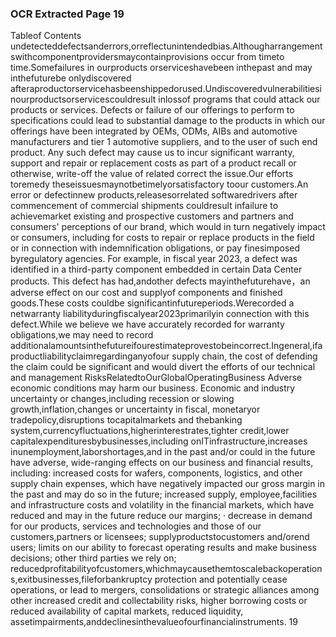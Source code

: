 ### OCR Extracted Page 19

Tableof Contents
undetecteddefectsanderrors,orreflectunintendedbias.Althougharrangementswithcomponentprovidersmaycontainprovisions
occur from timeto time.Somefailures in ourproducts orserviceshavebeen inthepast and may inthefuturebe onlydiscovered
afteraproductorservicehasbeenshippedorused.Undiscoveredvulnerabilitiesinourproductsorservicescouldresult inlossof
programs that could attack our products or services. Defects or failure of our offerings to perform to specifications could lead to
substantial damage to the products in which our offerings have been integrated by OEMs, ODMs, AIBs and automotive
manufacturers and tier 1 automotive suppliers, and to the user of such end product. Any such defect may cause us to incur
significant warranty, support and repair or replacement costs as part of a product recall or otherwise, write-off the value of related
correct the issue.Our efforts toremedy theseissuesmaynotbetimelyorsatisfactory toour customers.An error or defectinnew
products,releasesorrelated softwaredrivers after commencement of commercial shipments couldresult infailure to achievemarket
existing and prospective customers and partners and consumers' perceptions of our brand, which would in turn negatively impact
or consumers, including for costs to repair or replace products in the field or in connection with indemnification obligations, or pay
finesimposed byregulatory agencies.
For example, in fiscal year 2023, a defect was identified in a third-party component embedded in certain Data Center products. This
defect has had,andother defects mayinthefuturehave，an adverse effect on our cost and supplyof components and finished
goods.These costs couldbe significantinfutureperiods.Werecorded a netwarranty liabilityduringfiscalyear2023primarilyin
connection with this defect.While we believe we have accurately recorded for warranty obligations,we may need to record
additionalamountsinthefutureifourestimateprovestobeincorrect.Ingeneral,ifaproductliabilityclaimregardinganyofour
supply chain, the cost of defending the claim could be significant and would divert the efforts of our technical and management
RisksRelatedtoOurGlobalOperatingBusiness
Adverse economic conditions may harm our business.
Economic and industry uncertainty or changes,including recession or slowing growth,inflation,changes or uncertainty in fiscal,
monetaryor tradepolicy,disruptions tocapitalmarkets and thebanking system,currencyfluctuations,higherinterestrates,tighter
credit,lower capitalexpendituresbybusinesses,including onITinfrastructure,increases inunemployment,laborshortages,and
in the past and/or could in the future have adverse, wide-ranging effects on our business and financial results, including:
increased costs for wafers, components, logistics, and other supply chain expenses, which have negatively impacted our
gross margin in the past and may do so in the future;
increased supply, employee,facilities and infrastructure costs and volatility in the financial markets, which have reduced
and may in the future reduce our margins;
·
decrease in demand for our products, services and technologies and those of our customers,partners or licensees;
supplyproductstocustomers and/orend users;
limits on our ability to forecast operating results and make business decisions;
other third parties we rely on;
reducedprofitabilityofcustomers,whichmaycausethemtoscalebackoperations,exitbusinesses,fileforbankruptcy
protection and potentially cease operations, or lead to mergers, consolidations or strategic alliances among other
increased credit and collectability risks, higher borrowing costs or reduced availability of capital markets, reduced liquidity,
assetimpairments,anddeclinesinthevalueofourfinancialinstruments.
19